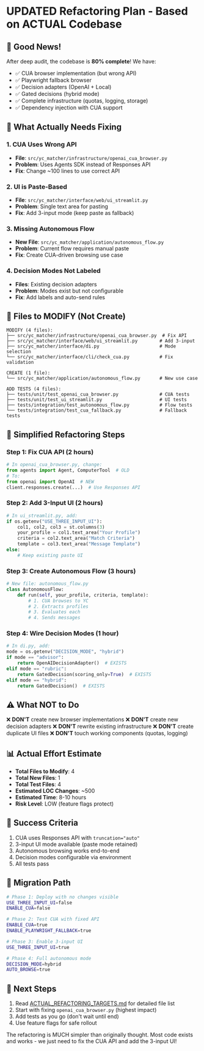 # UPDATED Refactoring Plan - Based on ACTUAL Codebase

## 🎉 Good News!

After deep audit, the codebase is **80% complete**! We have:
- ✅ CUA browser implementation (but wrong API)
- ✅ Playwright fallback browser
- ✅ Decision adapters (OpenAI + Local)
- ✅ Gated decisions (hybrid mode)
- ✅ Complete infrastructure (quotas, logging, storage)
- ✅ Dependency injection with CUA support

## 🔧 What Actually Needs Fixing

### 1. CUA Uses Wrong API
- **File**: `src/yc_matcher/infrastructure/openai_cua_browser.py`
- **Problem**: Uses Agents SDK instead of Responses API
- **Fix**: Change ~100 lines to use correct API

### 2. UI is Paste-Based
- **File**: `src/yc_matcher/interface/web/ui_streamlit.py`
- **Problem**: Single text area for pasting
- **Fix**: Add 3-input mode (keep paste as fallback)

### 3. Missing Autonomous Flow
- **New File**: `src/yc_matcher/application/autonomous_flow.py`
- **Problem**: Current flow requires manual paste
- **Fix**: Create CUA-driven browsing use case

### 4. Decision Modes Not Labeled
- **Files**: Existing decision adapters
- **Problem**: Modes exist but not configurable
- **Fix**: Add labels and auto-send rules

## 📁 Files to MODIFY (Not Create)

```
MODIFY (4 files):
├── src/yc_matcher/infrastructure/openai_cua_browser.py  # Fix API
├── src/yc_matcher/interface/web/ui_streamlit.py        # Add 3-input
├── src/yc_matcher/interface/di.py                      # Mode selection
└── src/yc_matcher/interface/cli/check_cua.py           # Fix validation

CREATE (1 file):
└── src/yc_matcher/application/autonomous_flow.py       # New use case

ADD TESTS (4 files):
├── tests/unit/test_openai_cua_browser.py               # CUA tests
├── tests/unit/test_ui_streamlit.py                     # UI tests
├── tests/integration/test_autonomous_flow.py           # Flow tests
└── tests/integration/test_cua_fallback.py              # Fallback tests
```

## 🚀 Simplified Refactoring Steps

### Step 1: Fix CUA API (2 hours)
```python
# In openai_cua_browser.py, change:
from agents import Agent, ComputerTool  # OLD
# To:
from openai import OpenAI  # NEW
client.responses.create(...)  # Use Responses API
```

### Step 2: Add 3-Input UI (2 hours)
```python
# In ui_streamlit.py, add:
if os.getenv("USE_THREE_INPUT_UI"):
    col1, col2, col3 = st.columns(3)
    your_profile = col1.text_area("Your Profile")
    criteria = col2.text_area("Match Criteria")
    template = col3.text_area("Message Template")
else:
    # Keep existing paste UI
```

### Step 3: Create Autonomous Flow (3 hours)
```python
# New file: autonomous_flow.py
class AutonomousFlow:
    def run(self, your_profile, criteria, template):
        # 1. CUA browses to YC
        # 2. Extracts profiles
        # 3. Evaluates each
        # 4. Sends messages
```

### Step 4: Wire Decision Modes (1 hour)
```python
# In di.py, add:
mode = os.getenv("DECISION_MODE", "hybrid")
if mode == "advisor":
    return OpenAIDecisionAdapter()  # EXISTS
elif mode == "rubric":
    return GatedDecision(scoring_only=True)  # EXISTS
elif mode == "hybrid":
    return GatedDecision()  # EXISTS
```

## ⚠️ What NOT to Do

❌ **DON'T** create new browser implementations
❌ **DON'T** create new decision adapters
❌ **DON'T** rewrite existing infrastructure
❌ **DON'T** create duplicate UI files
❌ **DON'T** touch working components (quotas, logging)

## 📊 Actual Effort Estimate

- **Total Files to Modify**: 4
- **Total New Files**: 1
- **Total Test Files**: 4
- **Estimated LOC Changes**: ~500
- **Estimated Time**: 8-10 hours
- **Risk Level**: LOW (feature flags protect)

## 🎯 Success Criteria

1. CUA uses Responses API with `truncation="auto"`
2. 3-input UI mode available (paste mode retained)
3. Autonomous browsing works end-to-end
4. Decision modes configurable via environment
5. All tests pass

## 🔄 Migration Path

```bash
# Phase 1: Deploy with no changes visible
USE_THREE_INPUT_UI=false
ENABLE_CUA=false

# Phase 2: Test CUA with fixed API
ENABLE_CUA=true
ENABLE_PLAYWRIGHT_FALLBACK=true

# Phase 3: Enable 3-input UI
USE_THREE_INPUT_UI=true

# Phase 4: Full autonomous mode
DECISION_MODE=hybrid
AUTO_BROWSE=true
```

## 📝 Next Steps

1. Read [ACTUAL_REFACTORING_TARGETS.md](./ACTUAL_REFACTORING_TARGETS.md) for detailed file list
2. Start with fixing `openai_cua_browser.py` (highest impact)
3. Add tests as you go (don't wait until end)
4. Use feature flags for safe rollout

The refactoring is MUCH simpler than originally thought. Most code exists and works - we just need to fix the CUA API and add the 3-input UI!